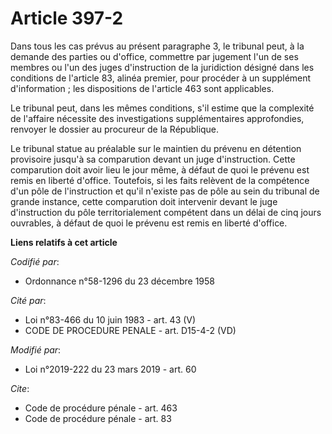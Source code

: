 # Article 397-2

Dans tous les cas prévus au présent paragraphe 3, le tribunal peut, à la demande des parties ou d'office, commettre par
jugement l'un de ses membres ou l'un des juges d'instruction de la juridiction désigné dans les conditions de l'article 83,
alinéa premier, pour procéder à un supplément d'information ; les dispositions de l'article 463 sont applicables.

Le tribunal peut, dans les mêmes conditions, s'il estime que la complexité de l'affaire nécessite des investigations
supplémentaires approfondies, renvoyer le dossier au procureur de la République.

Le tribunal statue au préalable sur le maintien du prévenu en détention provisoire jusqu'à sa comparution devant un juge
d'instruction. Cette comparution doit avoir lieu le jour même, à défaut de quoi le prévenu est remis en liberté d'office.
Toutefois, si les faits relèvent de la compétence d'un pôle de l'instruction et qu'il n'existe pas de pôle au sein du
tribunal de grande instance, cette comparution doit intervenir devant le juge d'instruction du pôle territorialement
compétent dans un délai de cinq jours ouvrables, à défaut de quoi le prévenu est remis en liberté d'office.

**Liens relatifs à cet article**

_Codifié par_:

  - Ordonnance n°58-1296 du 23 décembre 1958

_Cité par_:

  - Loi n°83-466 du 10 juin 1983 - art. 43 (V)
  - CODE DE PROCEDURE PENALE - art. D15-4-2 (VD)

_Modifié par_:

  - Loi n°2019-222 du 23 mars 2019 - art. 60

_Cite_:

  - Code de procédure pénale - art. 463
  - Code de procédure pénale - art. 83
